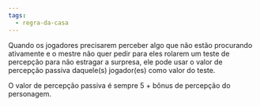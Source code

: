 ```yaml
---
tags:
  - regra-da-casa
---
```

Quando os jogadores precisarem perceber algo que não estão procurando ativamente e o mestre não quer pedir para eles rolarem um teste de percepção para não estragar a surpresa, ele pode usar o valor de percepção passiva daquele(s) jogador(es) como valor do teste.

O valor de percepção passiva é sempre 5 + bônus de percepção do personagem.
